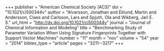 +++
publisher = "American Chemical Society (ACS)"
doi = "10.1021/ci500344v"
author = "Alvarsson, Jonathan and Eklund, Martin and Andersson, Claes and Carlsson, Lars and Spjuth, Ola and Wikberg, Jarl E. S."
url_html = "http://dx.doi.org/10.1021/ci500344v"
journal = "Journal of Chemical Information and Modeling"
title = "Benchmarking Study of Parameter Variation When Using Signature Fingerprints Together with Support Vector Machines"
number = "11"
month = "nov"
volume = "54"
year = "2014"
bibtex_type = "article"
pages = "3211--3217"
+++

